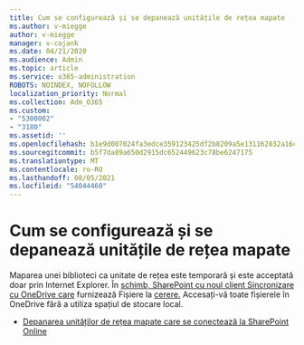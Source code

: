 ```yaml
---
title: Cum se configurează și se depanează unitățile de rețea mapate
ms.author: v-miegge
author: v-miegge
manager: v-cojank
ms.date: 04/21/2020
ms.audience: Admin
ms.topic: article
ms.service: o365-administration
ROBOTS: NOINDEX, NOFOLLOW
localization_priority: Normal
ms.collection: Adm_O365
ms.custom:
- "5300002"
- "3180"
ms.assetid: ''
ms.openlocfilehash: b1e9d007024fa3edce359123425df2b8209a5e131162832a16c651ff3fd6b5d3
ms.sourcegitcommit: b5f7da89a650d2915dc652449623c78be6247175
ms.translationtype: MT
ms.contentlocale: ro-RO
ms.lasthandoff: 08/05/2021
ms.locfileid: "54044460"
---
```

# <a name="how-to-configure-and-troubleshoot-mapped-network-drives"></a>Cum se configurează și se depanează unitățile de rețea mapate

Maparea unei biblioteci ca unitate de rețea este temporară și este acceptată doar prin Internet Explorer. În [schimb, SharePoint cu noul client Sincronizare cu OneDrive care](https://support.office.com/article/6de9ede8-5b6e-4503-80b2-6190f3354a88) furnizează Fișiere la [cerere.](https://support.office.com/article/0e6860d3-d9f3-4971-b321-7092438fb38e) Accesați-vă toate fișierele în OneDrive fără a utiliza spațiul de stocare local.

* [Depanarea unităților de rețea mapate care se conectează la SharePoint Online](https://docs.microsoft.com/sharepoint/support/administration/troubleshoot-mapped-network-drives)